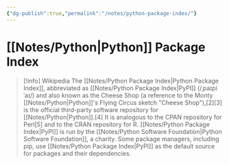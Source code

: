 ```yaml
---
{"dg-publish":true,"permalink":"/notes/python-package-index/"}
---
```





# [[Notes/Python\|Python]] Package Index
> [!info] Wikipedia
> The [[Notes/Python Package Index\|Python Package Index]], abbreviated as [[Notes/Python Package Index\|PyPI]] (/ˌpaɪpiˈaɪ/) and also known as the Cheese Shop (a reference to the Monty [[Notes/Python\|Python]]'s Flying Circus sketch "Cheese Shop"),[2][3] is the official third-party software repository for [[Notes/Python\|Python]].[4] It is analogous to the CPAN repository for Perl[5] and to the CRAN repository for R. [[Notes/Python Package Index\|PyPI]] is run by the [[Notes/Python Software Foundation\|Python Software Foundation]], a charity. Some package managers, including pip, use [[Notes/Python Package Index\|PyPI]] as the default source for packages and their dependencies.

 